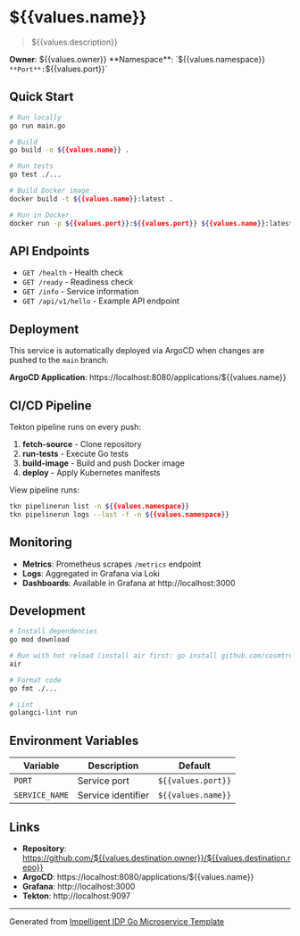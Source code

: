 # ${{values.name}}

> ${{values.description}}

**Owner**: ${{values.owner}}  
**Namespace**: `${{values.namespace}}`  
**Port**: `${{values.port}}`

## Quick Start

```bash
# Run locally
go run main.go

# Build
go build -o ${{values.name}} .

# Run tests
go test ./...

# Build Docker image
docker build -t ${{values.name}}:latest .

# Run in Docker
docker run -p ${{values.port}}:${{values.port}} ${{values.name}}:latest
```

## API Endpoints

- `GET /health` - Health check
- `GET /ready` - Readiness check
- `GET /info` - Service information
- `GET /api/v1/hello` - Example API endpoint

## Deployment

This service is automatically deployed via ArgoCD when changes are pushed to the `main` branch.

**ArgoCD Application**: https://localhost:8080/applications/${{values.name}}

## CI/CD Pipeline

Tekton pipeline runs on every push:
1. **fetch-source** - Clone repository
2. **run-tests** - Execute Go tests
3. **build-image** - Build and push Docker image
4. **deploy** - Apply Kubernetes manifests

View pipeline runs:
```bash
tkn pipelinerun list -n ${{values.namespace}}
tkn pipelinerun logs --last -f -n ${{values.namespace}}
```

## Monitoring

- **Metrics**: Prometheus scrapes `/metrics` endpoint
- **Logs**: Aggregated in Grafana via Loki
- **Dashboards**: Available in Grafana at http://localhost:3000

## Development

```bash
# Install dependencies
go mod download

# Run with hot reload (install air first: go install github.com/cosmtrek/air@latest)
air

# Format code
go fmt ./...

# Lint
golangci-lint run
```

## Environment Variables

| Variable | Description | Default |
|----------|-------------|---------|
| `PORT` | Service port | `${{values.port}}` |
| `SERVICE_NAME` | Service identifier | `${{values.name}}` |

## Links

- **Repository**: https://github.com/${{values.destination.owner}}/${{values.destination.repo}}
- **ArgoCD**: https://localhost:8080/applications/${{values.name}}
- **Grafana**: http://localhost:3000
- **Tekton**: http://localhost:9097

---

Generated from [Impelligent IDP Go Microservice Template](https://github.com/impelligent-idp/idp-templates)

